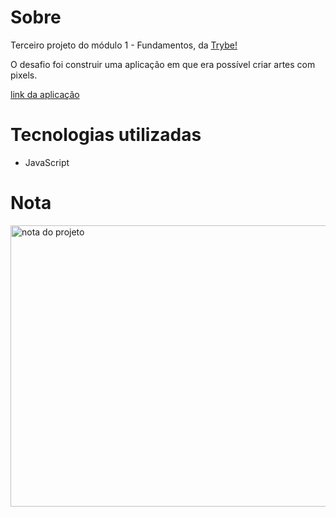 <h1>Sobre</h1>
<p>Terceiro projeto do módulo 1 - Fundamentos, da <a href="https://betrybe.com" target="_blank">Trybe!</a></p>
<p>O desafio foi construir uma aplicação em que era possível criar artes com pixels.</p>

<a href="https://fabionicolau.github.io/pixels-art/" target="_blank">link da aplicação</a>

<h1>Tecnologias utilizadas</h1>
<ul>
  <li>JavaScript</li>
</ul>

<h1>Nota</h1>
<img src="./playgroundfunctions.png" alt="nota do projeto" width='800' height='450'>
